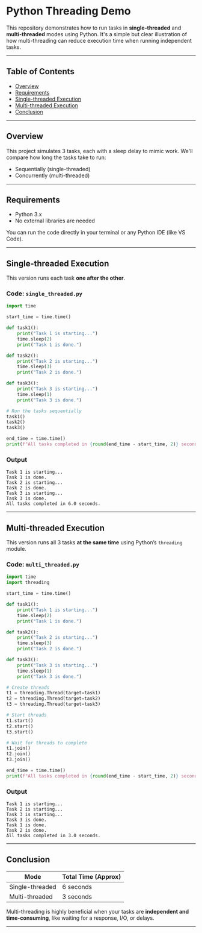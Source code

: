 # Python Threading Demo

This repository demonstrates how to run tasks in **single-threaded** and **multi-threaded** modes using Python. It's a simple but clear illustration of how multi-threading can reduce execution time when running independent tasks.

---

##  Table of Contents

- [Overview](#overview)
- [Requirements](#requirements)
- [Single-threaded Execution](#single-threaded-execution)
- [Multi-threaded Execution](#multi-threaded-execution)
- [Conclusion](#conclusion)

---

##  Overview

This project simulates 3 tasks, each with a sleep delay to mimic work. We'll compare how long the tasks take to run:

- Sequentially (single-threaded)
- Concurrently (multi-threaded)

---

##  Requirements

- Python 3.x
- No external libraries are needed

You can run the code directly in your terminal or any Python IDE (like VS Code).

---

##  Single-threaded Execution

This version runs each task **one after the other**.

###  Code: `single_threaded.py`

```python
import time

start_time = time.time()

def task1():
    print("Task 1 is starting...")
    time.sleep(2)
    print("Task 1 is done.")

def task2():
    print("Task 2 is starting...")
    time.sleep(3)
    print("Task 2 is done.")

def task3():
    print("Task 3 is starting...")
    time.sleep(1)
    print("Task 3 is done.")

# Run the tasks sequentially
task1()
task2()
task3()

end_time = time.time()
print(f"All tasks completed in {round(end_time - start_time, 2)} seconds.")
```

###  Output

```
Task 1 is starting...
Task 1 is done.
Task 2 is starting...
Task 2 is done.
Task 3 is starting...
Task 3 is done.
All tasks completed in 6.0 seconds.
```

---

##  Multi-threaded Execution

This version runs all 3 tasks **at the same time** using Python’s `threading` module.

### Code: `multi_threaded.py`

```python
import time
import threading

start_time = time.time()

def task1():
    print("Task 1 is starting...")
    time.sleep(2)
    print("Task 1 is done.")

def task2():
    print("Task 2 is starting...")
    time.sleep(3)
    print("Task 2 is done.")

def task3():
    print("Task 3 is starting...")
    time.sleep(1)
    print("Task 3 is done.")

# Create threads
t1 = threading.Thread(target=task1)
t2 = threading.Thread(target=task2)
t3 = threading.Thread(target=task3)

# Start threads
t1.start()
t2.start()
t3.start()

# Wait for threads to complete
t1.join()
t2.join()
t3.join()

end_time = time.time()
print(f"All tasks completed in {round(end_time - start_time, 2)} seconds.")
```

###  Output

```
Task 1 is starting...
Task 2 is starting...
Task 3 is starting...
Task 3 is done.
Task 1 is done.
Task 2 is done.
All tasks completed in 3.0 seconds.
```

---

##  Conclusion

| Mode             | Total Time (Approx) |
|------------------|---------------------|
| Single-threaded  | 6 seconds           |
| Multi-threaded   | 3 seconds           |

Multi-threading is highly beneficial when your tasks are **independent and time-consuming**, like waiting for a response, I/O, or delays.

---
